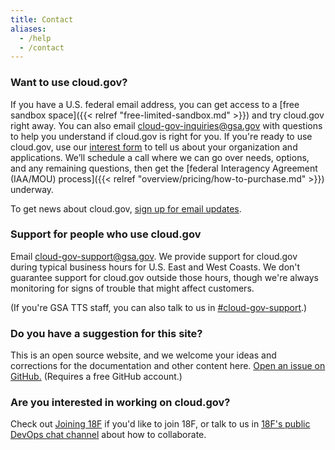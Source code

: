 ```yaml
---
title: Contact
aliases:
  - /help
  - /contact
---
```


### Want to use cloud.gov?

If you have a U.S. federal email address, you can get access to a [free sandbox space]({{< relref "free-limited-sandbox.md" >}}) and try cloud.gov right away. You can also email [cloud-gov-inquiries@gsa.gov](mailto:cloud-gov-inquiries@gsa.gov) with questions to help you understand if cloud.gov is right for you. If you're ready to use cloud.gov, use our [interest form](https://docs.google.com/forms/d/e/1FAIpQLSevZfuJ_4KE-MZlm9gttYfsXQp0PJL7OR6k6LbZ9XnFn-oA6g/viewform) to tell us about your organization and applications</a>. We’ll schedule a call where we can go over needs, options, and any remaining questions, then get the [federal Interagency Agreement (IAA/MOU) process]({{< relref "overview/pricing/how-to-purchase.md" >}}) underway. 

To get news about cloud.gov, [sign up for email updates](/#updates).

### Support for people who use cloud.gov

Email [cloud-gov-support@gsa.gov](mailto:cloud-gov-support@gsa.gov). We provide support for cloud.gov during typical business hours for U.S. East and West Coasts. We don't guarantee support for cloud.gov outside those hours, though we're always monitoring for signs of trouble that might affect customers.

(If you're GSA TTS staff, you can also talk to us in [#cloud-gov-support](https://gsa-tts.slack.com/messages/cloud-gov-support).)

### Do you have a suggestion for this site?

This is an open source website, and we welcome your ideas and corrections for the documentation and other content here. [Open an issue on GitHub.](https://github.com/18F/cg-site/issues/new) (Requires a free GitHub account.)

### Are you interested in working on cloud.gov?

Check out [Joining 18F](https://pages.18f.gov/joining-18f/) if you'd like to join 18F, or talk to us in [18F's public DevOps chat channel](https://chat.18f.gov/) about how to collaborate.

